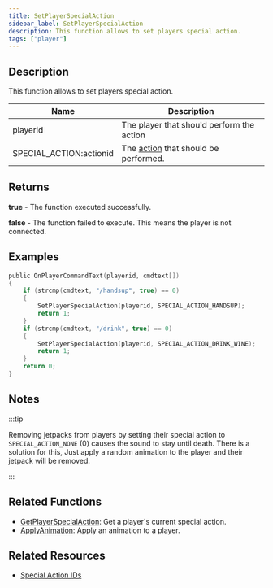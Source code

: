 ```yaml
---
title: SetPlayerSpecialAction
sidebar_label: SetPlayerSpecialAction
description: This function allows to set players special action.
tags: ["player"]
---
```


## Description

This function allows to set players special action.

| Name                    | Description                                                         |
| ----------------------- | ------------------------------------------------------------------- |
| playerid                | The player that should perform the action                           |
| SPECIAL_ACTION:actionid | The [action](../resources/specialactions) that should be performed. |

## Returns

**true** - The function executed successfully.

**false** - The function failed to execute. This means the player is not connected.

## Examples

```c
public OnPlayerCommandText(playerid, cmdtext[])
{
    if (strcmp(cmdtext, "/handsup", true) == 0)
    {
        SetPlayerSpecialAction(playerid, SPECIAL_ACTION_HANDSUP);
        return 1;
    }
    if (strcmp(cmdtext, "/drink", true) == 0)
    {
        SetPlayerSpecialAction(playerid, SPECIAL_ACTION_DRINK_WINE);
        return 1;
    }
    return 0;
}
```

## Notes

:::tip

Removing jetpacks from players by setting their special action to `SPECIAL_ACTION_NONE` (0) causes the sound to stay until death. There is a solution for this, Just apply a random animation to the player and their jetpack will be removed.

:::

## Related Functions

- [GetPlayerSpecialAction](GetPlayerSpecialAction): Get a player's current special action.
- [ApplyAnimation](ApplyAnimation): Apply an animation to a player.

## Related Resources

- [Special Action IDs](../resources/specialactions)
